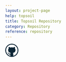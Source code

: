 ```yaml
---
layout: project-page
help: topsoil
title: Topsoil Repository
category: Repository
reference: repository
---
```



<a href="https://github.com/CIRDLES/Topsoil" target="_blank">
<img src="/assets/icons/github_icon.png" alt="link to CHRONI repository" height="42" width="42">
</a>